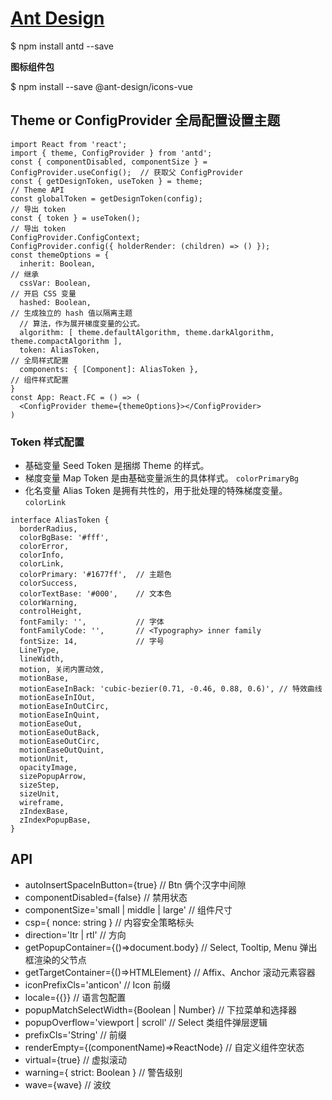 # [Ant Design](https://ant-design.antgroup.com/index-cn)

  $ npm install antd --save

**图标组件包**

  $ npm install --save @ant-design/icons-vue    

## Theme or ConfigProvider 全局配置设置主题

```tsx
import React from 'react';
import { theme, ConfigProvider } from 'antd';
const { componentDisabled, componentSize } = ConfigProvider.useConfig();  // 获取父 ConfigProvider
const { getDesignToken, useToken } = theme;                               // Theme API
const globalToken = getDesignToken(config);                               // 导出 token
const { token } = useToken();                                             // 导出 token
ConfigProvider.ConfigContext;
ConfigProvider.config({ holderRender: (children) => () });
const themeOptions = {
  inherit: Boolean,                                                       // 继承
  cssVar: Boolean,                                                        // 开启 CSS 变量
  hashed: Boolean,                                                        // 生成独立的 hash 值以隔离主题
  // 算法，作为展开梯度变量的公式。
  algorithm: [ theme.defaultAlgorithm, theme.darkAlgorithm, theme.compactAlgorithm ],
  token: AliasToken,                                                      // 全局样式配置
  components: { [Component]: AliasToken },                                // 组件样式配置
}
const App: React.FC = () => (
  <ConfigProvider theme={themeOptions}></ConfigProvider>
)
```

### Token 样式配置

- 基础变量 Seed Token 是捆绑 Theme 的样式。
- 梯度变量 Map Token 是由基础变量派生的具体样式。 `colorPrimaryBg`
- 化名变量 Alias Token 是拥有共性的，用于批处理的特殊梯度变量。`colorLink`

```tsx
interface AliasToken {
  borderRadius,
  colorBgBase: '#fff',
  colorError,
  colorInfo,
  colorLink,
  colorPrimary: '#1677ff',  // 主题色
  colorSuccess,
  colorTextBase: '#000',    // 文本色
  colorWarning,
  controlHeight,
  fontFamily: '',           // 字体 
  fontFamilyCode: '',       // <Typography> inner family
  fontSize: 14,             // 字号
  LineType,
  lineWidth,
  motion, 关闭内置动效,
  motionBase,
  motionEaseInBack: 'cubic-bezier(0.71, -0.46, 0.88, 0.6)', // 特效曲线
  motionEaseInIOut,
  motionEaseInOutCirc,
  motionEaseInQuint,
  motionEaseOut,
  motionEaseOutBack,
  motionEaseOutCirc,
  motionEaseOutQuint,
  motionUnit,
  opacityImage,
  sizePopupArrow,
  sizeStep,
  sizeUnit,
  wireframe,
  zIndexBase,
  zIndexPopupBase,
}
```

## API

- autoInsertSpaceInButton={true}            // Btn 俩个汉字中间隙
- componentDisabled={false}                 // 禁用状态
- componentSize='small | middle | large'    // 组件尺寸
- csp={ nonce: string }                     // 内容安全策略标头
- direction='ltr | rtl'                     // 方向
- getPopupContainer={()=>document.body}     // Select, Tooltip, Menu 弹出框渲染的父节点
- getTargetContainer={()=>HTMLElement}      // Affix、Anchor 滚动元素容器
- iconPrefixCls='anticon'                   // Icon 前缀
- locale={{}}                               // 语言包配置
- popupMatchSelectWidth={Boolean | Number}  // 下拉菜单和选择器
- popupOverflow='viewport | scroll'         // Select 类组件弹层逻辑
- prefixCls='String'                        // 前缀
- renderEmpty={(componentName)=>ReactNode}  // 自定义组件空状态    
- virtual={true}                            // 虚拟滚动
- warning={ strict: Boolean }               // 警告级别
- wave={wave}                               // 波纹